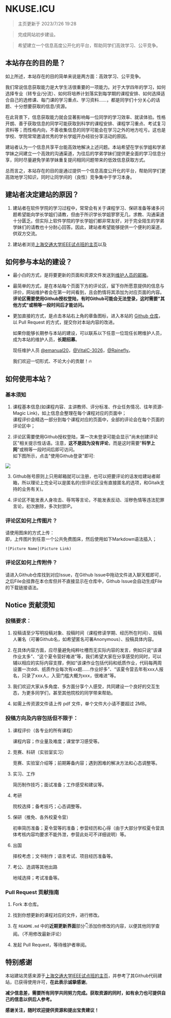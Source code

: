 # NKUSE.ICU

> 主页更新于 2023/7/26 19:28

>完成网站初步建设。
> 

> 希望建立一个信息高度公开化的平台，帮助同学们高效学习、公平竞争。

## 本站存在的目的是？

如上所述，本站存在的目的简单来说是两方面：高效学习、公平竞争。

我们常说信息获取能力是大学生活很重要的一项能力。对于大学四年的学习，如何选择专业（转专业/分流）、如何将培养计划落实到每学期的课程安排、如何选择适合自己的选修课、每门课的学习重点、学习资料......，都是同学们十分关心的话题、十分想要获取的信息/资源。

在此背景下，信息获取能力就会显著影响每一位同学的学习效率、就读体验。性格开朗、善于获取信息的同学可能获取到科学的课程安排、课程学习重点、考试复习资料等；而性格内向，不善收集信息的同学可能会在学习之外的地方吃亏。这也是学校、学院常常邀请优秀的学长学姐开办经验分享活动的原因。

建站者认为一个信息共享平台能高效地解决上述问题。本站希望在学长学姐和学弟学妹之间建立一个高效的沟通渠道，为往后的学弟学妹们提供更全面的学习信息分享，同时尽量避免学弟学妹重复提问相同问题带来的低效信息获取方式。

总而言之，本站存在的目的是通过提供一个信息高度公开化的平台，帮助同学们更高效地学习知识，同时让同学间的（良性）竞争集中于学习本身。

## 建站者决定建站的原因？

1. 建站者在软件学院的学习过程中，常常会有关于课程学习、保研准备等诸多问题希望能向学长学姐们请教，但由于所识学长学姐寥寥无几，求教、沟通渠道十分匮乏。但实际上软件学院的学长学姐们都非常友好，对于完全陌生的学弟学妹们的请教也十分耐心回答。因此，建站者希望能够提供一个便利的渠道，供双方交流。

2. 建站者浏览[上海交通大学IEEE试点班的主页](https://ieee.icu/)以及[]()

## 如何参与本站的建设？

- 最小白的方式，是将要更新的页面和资源文件发送到[维护人员的邮箱](mailto:emanual20@foxmail.com)。

- 最简单的方式，是在本站每个页面下方的评论区，留下你所愿意提供的信息与评价，网站维护者会在第一时间看到，且会酌情将其添加为对应页面的内容。**评论区需要使用Github授权登陆，有时Github可能会无法登录，这时需要"其他方式"或稍等一段时间后才能访问。**

- 更加直接的方式，是点击本站右上角的章鱼图标，进入本站的 [Github 仓库](https://github.com/NKUCS-ICU/NKUCS.ICU)，以 Pull Request 的方式，提交你对本站内容的改进。

    如果你能够长期参与本站的建设，可以联系以下任意一位现任长聘维护人员，成为本站的维护人员，**长期招募**。

    现任维护人员 [@emanual20](https://github.com/emanual20/)，[@VitalC-3026](https://github.com/VitalC-3026/)，[@Rainefly](https://github.com/Rainefly)。

    我们欢迎一切形式、不论大小的贡献！🔥

## 如何使用本站？

### 基本须知

1. 课程基本信息(如课程内容、主讲教师、评分标准、作业任务情况、往年资源-Magic Link)，如上信息会整理在每个课程对应的页面中；\
课程评价会精选一部分到每个课程对应的页面中，全部的评论会在每个页面的评论区中；

1. 评论区需要使用Github授权登陆，第一次未登录可能会显示"尚未创建评论区"相关提示性话语。注意，**这不是因为没有评论**，而是这时需要"**科学上网**"或稍等一段时间后即可访问。\
如下图所示，点击"使用Github登录"即可:

![](https://s3.bmp.ovh/imgs/2022/01/5e5db805da45127c.png)

3. Github账号原则上只用邮箱就可以注册，也可以把要评论的话发给建站者邮箱，所以理论上完全可以是匿名的(但评论区没有直接匿名的选项，和Gitalk支持的业务有关)。

4. 评论区不能发表人身攻击、辱骂等言论，不能发表反动、淫秽色情等违法犯罪言论，初次删除，多次封禁IP。

### 评论区如何上传图片？

请使用图床的方式上传：\
即，上传图片到任意一个公共免费图床，然后使用如下Markdown语法插入；

```
![Picture Name](Picture Link)

```

### 评论区如何上传附件？

请进入Github仓库找到对应Issue，在Github Issue中拖动文件进入聊天框即可，之后File会挂靠在本仓库但并不直接显示在仓库中，Github Issue会自动生成File的下载链接语法。

## Notice 贡献须知

### **投稿要求**：

1. 投稿请至少写明投稿对象、投稿时间（课程修读学期、经历所在时间）、投稿人署名（可署Github名，如希望匿名可署Anonymous）、投稿具体内容。

2. 在具体内容方面，应尽量避免纯粹吐槽而无实际内容的发言，例如只说“该课作业太多”、“这个夏令营好难进”等，我们希望大家在分享感受的同时，可以辅以相应的实际内容支撑，例如“该课作业包括代码和纸质作业，代码每两周设置一次ddl、纸质作业每次有xx题……作业好多”、“该夏令营去年有xxx人报名，只录了xxx人，入营门槛大概为xxx，很难进”等。 

3. 我们欢迎大家从多角度、多方面分享个人感受，共同建设一个良好的交互生态，为更多同学们，甚至其他院校的同学带来帮助。

4. 如需上传资源文件请上传 pdf 文件，单个文件大小请不要超过 2MB。

### **投稿方向及内容包括但不限于：**

1. 课程评价（各专业的所有课程）

    课程内容；作业量及难度；课堂学习感受等。

2. 竞赛、科研（实验室实习）

    竞赛、实验室介绍等；前期筹备内容；遇到困难的解决方法和心态调整等。

3. 实习、工作

    简历制作技巧；面试准备；工作感受和建议等。

4. 考研

    院校选择；备考技巧；心态调整等。

5. 保研（推免、各外校夏令营）

    初审简历准备；夏令营等的准备；参营经历和心得（由于大部分学校夏令营具体考核内容均要求不能外泄，参营此处可不详细说明）等。

6. 出国

    择校考虑；文书制作；语言考试、项目经历准备等。

7. 考公、选调等其他出路

    地域选择；考试准备等。

### Pull Request 贡献指南

1. Fork 本仓库。

2. 找到你想更新的课程对应的文件，进行修改。

3. 在 `README.md` 中的**近期更新界面**部分👇添加你修改的内容，以便其他同学查阅。（不用修改最新评论）

4. 发起 Pull Request，等待维护者审阅。

## 特别感谢

本站建站灵感来源于[上海交通大学IEEE试点班的主页](https://ieee.icu/)，并参考了其Github代码建站，已获得使用许可，**在此表示诚挚感谢**。

**减少信息差，需要所有同学共同努力完成。获取资源的同时，如有余力也可提供自己的信息以供后人参考。**

**感谢关注，随时欢迎提供资源和提出宝贵建议！**
